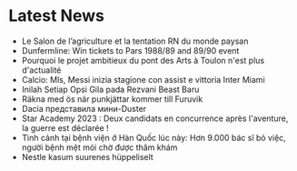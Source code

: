 # Latest News
-  Le Salon de l’agriculture et la tentation RN du monde paysan
-  Dunfermline: Win tickets to Pars 1988/89 and 89/90 event
-  Pourquoi le projet ambitieux du pont des Arts à Toulon n'est plus d'actualité
-  Calcio: Mls, Messi inizia stagione con assist e vittoria Inter Miami
-  Inilah Setiap Opsi Gila pada Rezvani Beast Baru
-  Räkna med ös när punkjättar kommer till Furuvik
-  Dacia представила мини-Duster
-  Star Academy 2023 : Deux candidats en concurrence après l'aventure, la guerre est déclarée !
-  Tình cảnh tại bệnh viện ở Hàn Quốc lúc này: Hơn 9.000 bác sĩ bỏ việc, người bệnh mệt mỏi chờ được thăm khám
-  Nestle kasum suurenes hüppeliselt
